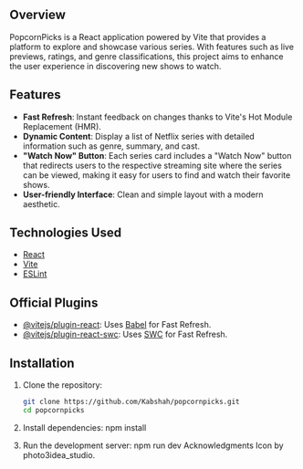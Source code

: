 ## Overview

PopcornPicks is a React application powered by Vite that provides a platform to explore and showcase various series. With features such as live previews, ratings, and genre classifications, this project aims to enhance the user experience in discovering new shows to watch.

## Features

- **Fast Refresh**: Instant feedback on changes thanks to Vite's Hot Module Replacement (HMR).
- **Dynamic Content**: Display a list of Netflix series with detailed information such as genre, summary, and cast.
- **"Watch Now" Button**: Each series card includes a "Watch Now" button that redirects users to the respective streaming site where the series can be viewed, making it easy for users to find and watch their favorite shows.
- **User-friendly Interface**: Clean and simple layout with a modern aesthetic.

## Technologies Used

- [React](https://reactjs.org/)
- [Vite](https://vitejs.dev/)
- [ESLint](https://eslint.org/)

## Official Plugins

- [@vitejs/plugin-react](https://github.com/vitejs/vite-plugin-react/blob/main/packages/plugin-react/README.md): Uses [Babel](https://babeljs.io/) for Fast Refresh.
- [@vitejs/plugin-react-swc](https://github.com/vitejs/vite-plugin-react-swc): Uses [SWC](https://swc.rs/) for Fast Refresh.

## Installation

1. Clone the repository:
   ```bash
   git clone https://github.com/Kabshah/popcornpicks.git
   cd popcornpicks

2. Install dependencies:
npm install

3. Run the development server:
npm run dev
Acknowledgments
Icon by photo3idea_studio.